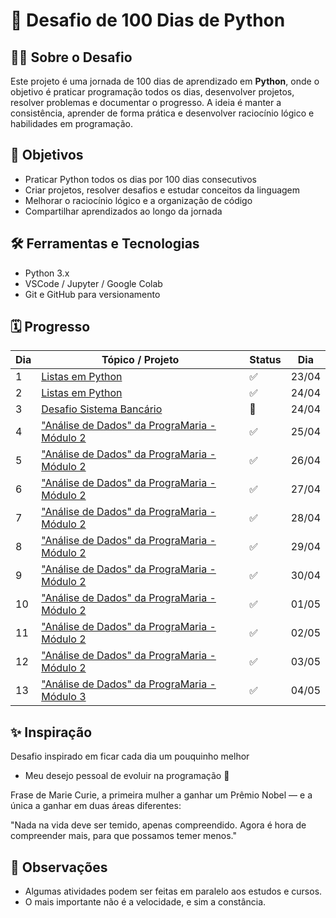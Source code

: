 # 💯 Desafio de 100 Dias de Python

## 👩‍💻 Sobre o Desafio

Este projeto é uma jornada de 100 dias de aprendizado em **Python**, onde o objetivo é praticar programação todos os dias, desenvolver projetos, resolver problemas e documentar o progresso. A ideia é manter a consistência, aprender de forma prática e desenvolver raciocínio lógico e habilidades em programação.

## 🚀 Objetivos

- Praticar Python todos os dias por 100 dias consecutivos  
- Criar projetos, resolver desafios e estudar conceitos da linguagem  
- Melhorar o raciocínio lógico e a organização de código  
- Compartilhar aprendizados ao longo da jornada

## 🛠️ Ferramentas e Tecnologias

- Python 3.x
- VSCode / Jupyter / Google Colab
- Git e GitHub para versionamento

## 🗓️ Progresso

| Dia | Tópico / Projeto     | Status | Dia |
|-----|----------------------|--------|-----|
| 1   | [Listas em Python](#)| ✅     |23/04|
| 2   | [Listas em Python](#)| ✅     |24/04|
| 3   | [Desafio Sistema Bancário](#)| 🚧     |24/04  |
| 4   | ["Análise de Dados" da PrograMaria - Módulo 2](#)| ✅     |25/04|
| 5   | ["Análise de Dados" da PrograMaria - Módulo 2](#)| ✅     |26/04|
| 6   | ["Análise de Dados" da PrograMaria - Módulo 2](#)| ✅     |27/04|
| 7   | ["Análise de Dados" da PrograMaria - Módulo 2](#)| ✅     |28/04|
| 8   | ["Análise de Dados" da PrograMaria - Módulo 2](#)| ✅     |29/04|
| 9   | ["Análise de Dados" da PrograMaria - Módulo 2](#)| ✅     |30/04|
| 10  | ["Análise de Dados" da PrograMaria - Módulo 2](#)| ✅     |01/05|
| 11  | ["Análise de Dados" da PrograMaria - Módulo 2](#)| ✅     |02/05|
| 12  | ["Análise de Dados" da PrograMaria - Módulo 2](#)| ✅     |03/05|
| 13  | ["Análise de Dados" da PrograMaria - Módulo 3](#)| ✅     |04/05|

## ✨ Inspiração

Desafio inspirado em ficar cada dia um pouquinho melhor

- Meu desejo pessoal de evoluir na programação 💪

Frase de Marie Curie, a primeira mulher a ganhar um Prêmio Nobel — e a única a ganhar em duas áreas diferentes:

"Nada na vida deve ser temido, apenas compreendido. Agora é hora de compreender mais, para que possamos temer menos."

## 📌 Observações

- Algumas atividades podem ser feitas em paralelo aos estudos e cursos.
- O mais importante não é a velocidade, e sim a constância.

